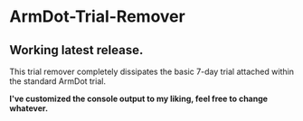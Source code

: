 # ArmDot-Trial-Remover
## Working latest release.

This trial remover completely dissipates the basic 7-day trial attached within the standard ArmDot trial.

**I've customized the console output to my liking, feel free to change whatever.**

